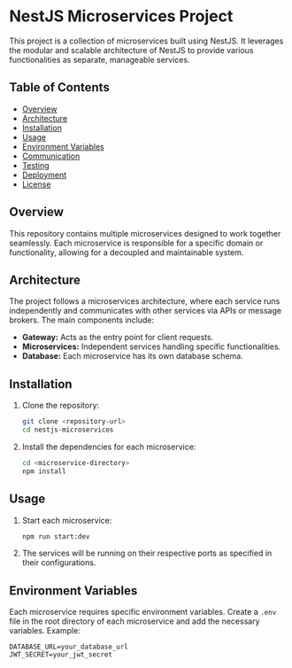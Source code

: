 # NestJS Microservices Project

This project is a collection of microservices built using NestJS. It leverages the modular and scalable architecture of NestJS to provide various functionalities as separate, manageable services.

## Table of Contents

- [Overview](#overview)
- [Architecture](#architecture)
- [Installation](#installation)
- [Usage](#usage)
- [Environment Variables](#environment-variables)
- [Communication](#communication)
- [Testing](#testing)
- [Deployment](#deployment)
- [License](#license)

## Overview

This repository contains multiple microservices designed to work together seamlessly. Each microservice is responsible for a specific domain or functionality, allowing for a decoupled and maintainable system.

## Architecture

The project follows a microservices architecture, where each service runs independently and communicates with other services via APIs or message brokers. The main components include:

- **Gateway:** Acts as the entry point for client requests.
- **Microservices:** Independent services handling specific functionalities.
- **Database:** Each microservice has its own database schema.

## Installation

1. Clone the repository:

    ```bash
    git clone <repository-url>
    cd nestjs-microservices
    ```

2. Install the dependencies for each microservice:

    ```bash
    cd <microservice-directory>
    npm install
    ```

## Usage

1. Start each microservice:

    ```bash
    npm run start:dev
    ```

2. The services will be running on their respective ports as specified in their configurations.

## Environment Variables

Each microservice requires specific environment variables. Create a `.env` file in the root directory of each microservice and add the necessary variables. Example:

```env
DATABASE_URL=your_database_url
JWT_SECRET=your_jwt_secret
